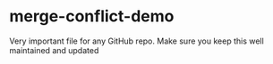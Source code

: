 # merge-conflict-demo

Very important file for any GitHub repo. Make sure you keep this well maintained and updated
